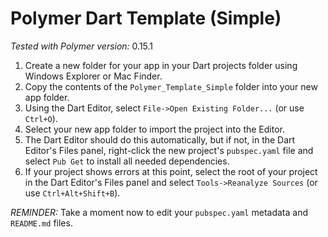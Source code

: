 Polymer Dart Template (Simple)
======
*Tested with Polymer version:* 0.15.1

1. Create a new folder for your app in your Dart projects folder using Windows Explorer or Mac Finder.
2. Copy the contents of the `Polymer_Template_Simple` folder into your new app folder.
3. Using the Dart Editor, select `File->Open Existing Folder...` (or use `Ctrl+O`).
4. Select your new app folder to import the project into the Editor.
5. The Dart Editor should do this automatically, but if not, in the Dart Editor's Files panel, right-click the new project's `pubspec.yaml` file and select `Pub Get` to install all needed dependencies.
6. If your project shows errors at this point, select the root of your project in the Dart Editor's Files panel and select `Tools->Reanalyze Sources` (or use `Ctrl+Alt+Shift+B`).

*REMINDER:* Take a moment now to edit your `pubspec.yaml` metadata and `README.md` files.
